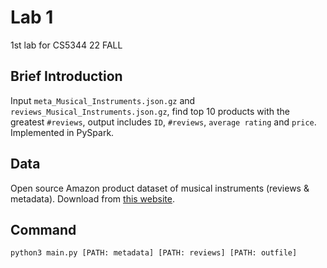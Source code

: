 # Lab 1
1st lab for CS5344 22 FALL
## Brief Introduction
Input `meta_Musical_Instruments.json.gz` and `reviews_Musical_Instruments.json.gz`, find top 10 products with the greatest `#reviews`, output includes `ID`, `#reviews`, `average rating` and `price`. Implemented in PySpark. 
## Data
Open source Amazon product dataset of musical instruments (reviews & metadata). Download from [this website](http://jmcauley.ucsd.edu/data/amazon/links.html). 
## Command
```shell
python3 main.py [PATH: metadata] [PATH: reviews] [PATH: outfile]
```
